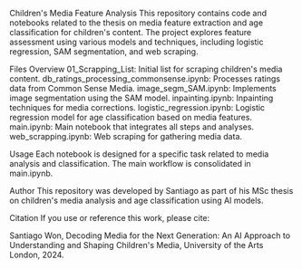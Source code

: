 Children's Media Feature Analysis
This repository contains code and notebooks related to the thesis on media feature extraction and age classification for children's content. The project explores feature assessment using various models and techniques, including logistic regression, SAM segmentation, and web scraping.

Files Overview
01_Scrapping_List: Initial list for scraping children's media content.
db_ratings_processing_commonsense.ipynb: Processes ratings data from Common Sense Media.
image_segm_SAM.ipynb: Implements image segmentation using the SAM model.
inpainting.ipynb: Inpainting techniques for media corrections.
logistic_regression.ipynb: Logistic regression model for age classification based on media features.
main.ipynb: Main notebook that integrates all steps and analyses.
web_scrapping.ipynb: Web scraping for gathering media data.

Usage
Each notebook is designed for a specific task related to media analysis and classification. The main workflow is consolidated in main.ipynb.

Author
This repository was developed by Santiago as part of his MSc thesis on children's media analysis and age classification using AI models.

Citation
If you use or reference this work, please cite:

Santiago Won, Decoding Media for the Next Generation: An AI Approach to Understanding and Shaping Children's Media, University of the Arts London, 2024.
